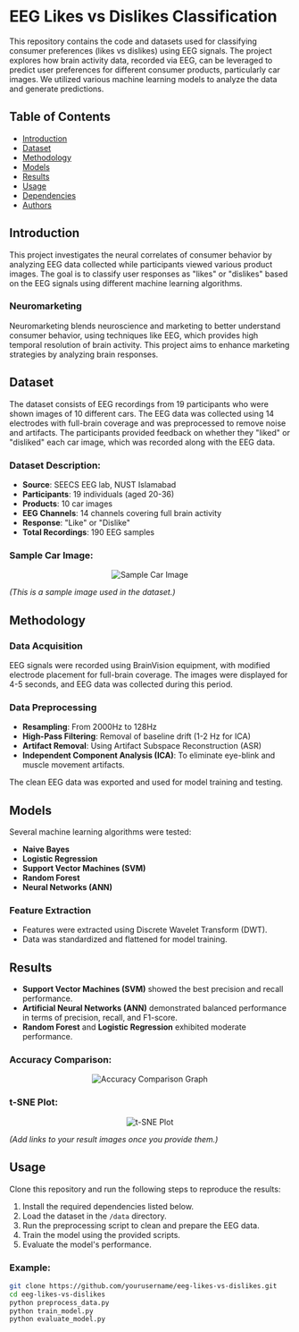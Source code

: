 # EEG Likes vs Dislikes Classification

This repository contains the code and datasets used for classifying consumer preferences (likes vs dislikes) using EEG signals. The project explores how brain activity data, recorded via EEG, can be leveraged to predict user preferences for different consumer products, particularly car images. We utilized various machine learning models to analyze the data and generate predictions.

## Table of Contents
- [Introduction](#introduction)
- [Dataset](#dataset)
- [Methodology](#methodology)
- [Models](#models)
- [Results](#results)
- [Usage](#usage)
- [Dependencies](#dependencies)
- [Authors](#authors)

## Introduction
This project investigates the neural correlates of consumer behavior by analyzing EEG data collected while participants viewed various product images. The goal is to classify user responses as "likes" or "dislikes" based on the EEG signals using different machine learning algorithms.

### Neuromarketing
Neuromarketing blends neuroscience and marketing to better understand consumer behavior, using techniques like EEG, which provides high temporal resolution of brain activity. This project aims to enhance marketing strategies by analyzing brain responses.

## Dataset
The dataset consists of EEG recordings from 19 participants who were shown images of 10 different cars. The EEG data was collected using 14 electrodes with full-brain coverage and was preprocessed to remove noise and artifacts. The participants provided feedback on whether they "liked" or "disliked" each car image, which was recorded along with the EEG data.

### Dataset Description:
- **Source**: SEECS EEG lab, NUST Islamabad
- **Participants**: 19 individuals (aged 20-36)
- **Products**: 10 car images
- **EEG Channels**: 14 channels covering full brain activity
- **Response**: "Like" or "Dislike"
- **Total Recordings**: 190 EEG samples

### Sample Car Image:
<p align="center">
  <img src="https://i.imgur.com/GLhdo0f.jpeg" alt="Sample Car Image">
</p>

*(This is a sample image used in the dataset.)*

## Methodology
### Data Acquisition
EEG signals were recorded using BrainVision equipment, with modified electrode placement for full-brain coverage. The images were displayed for 4-5 seconds, and EEG data was collected during this period.

### Data Preprocessing
- **Resampling**: From 2000Hz to 128Hz
- **High-Pass Filtering**: Removal of baseline drift (1-2 Hz for ICA)
- **Artifact Removal**: Using Artifact Subspace Reconstruction (ASR)
- **Independent Component Analysis (ICA)**: To eliminate eye-blink and muscle movement artifacts.

The clean EEG data was exported and used for model training and testing.

## Models
Several machine learning algorithms were tested:
- **Naive Bayes**
- **Logistic Regression**
- **Support Vector Machines (SVM)**
- **Random Forest**
- **Neural Networks (ANN)**

### Feature Extraction
- Features were extracted using Discrete Wavelet Transform (DWT).
- Data was standardized and flattened for model training.

## Results
- **Support Vector Machines (SVM)** showed the best precision and recall performance.
- **Artificial Neural Networks (ANN)** demonstrated balanced performance in terms of precision, recall, and F1-score.
- **Random Forest** and **Logistic Regression** exhibited moderate performance.

### Accuracy Comparison:
<p align="center">
  <img src="link_to_accuracy_graph_image" alt="Accuracy Comparison Graph">
</p>

### t-SNE Plot:
<p align="center">
  <img src="link_to_tsne_plot_image" alt="t-SNE Plot">
</p>

*(Add links to your result images once you provide them.)*

## Usage
Clone this repository and run the following steps to reproduce the results:
1. Install the required dependencies listed below.
2. Load the dataset in the `/data` directory.
3. Run the preprocessing script to clean and prepare the EEG data.
4. Train the model using the provided scripts.
5. Evaluate the model's performance.

### Example:
```bash
git clone https://github.com/yourusername/eeg-likes-vs-dislikes.git
cd eeg-likes-vs-dislikes
python preprocess_data.py
python train_model.py
python evaluate_model.py
